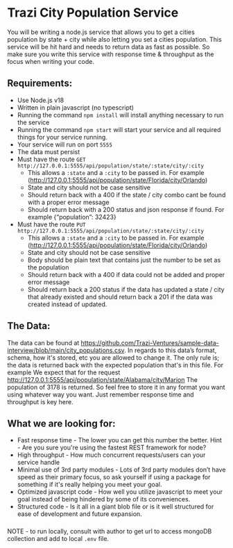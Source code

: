 # Trazi City Population Service

You will be writing a node.js service that allows you to get a cities population by state + city
while also letting you set a cities population. This service will be hit hard and needs to return data as fast as possible. So make sure you write this service with response time & throughput as the focus when writing your code.

## Requirements:

- Use Node.js v18
- Written in plain javascript (no typescript)
- Running the command `npm install` will install anything necessary to run the service
- Running the command `npm start` will start your service and all required things for your
service running.
- Your service will run on port `5555`
- The data must persist
- Must have the route `GET http://127.0.0.1:5555/api/population/state/:state/city/:city`
    - This allows a `:state` and a `:city` to be passed in. For example (http://127.0.0.1:5555/api/population/state/Florida/city/Orlando)
    - State and city should not be case sensitive
    - Should return back with a 400 if the state / city combo cant be found with a proper error message
    - Should return back with a 200 status and json response if found. For example {“population”: 32423}
- Must have the route `PUT http://127.0.0.1:5555/api/population/state/:state/city/:city`
    - This allows a `:state` and a `:city` to be passed in. For example (http://127.0.0.1:5555/api/population/state/Florida/city/Orlando)
    - State and city should not be case sensitive
    - Body should be plain text that contains just the number to be set as the population 
    - Should return back with a 400 if data could not be added and proper error message
    - Should return back a 200 status if the data has updated a state / city that already existed and should return back a 201 if the data was created instead of updated.

## The Data:

The data can be found at
https://github.com/Trazi-Ventures/sample-data-interview/blob/main/city_populations.csv. In
regards to this data’s format, schema, how it's stored, etc you are allowed to change it. The only rule is; the data is returned back with the expected population that's in this file. For example We expect that for the request http://127.0.0.1:5555/api/population/state/Alabama/city/Marion The population of 3178 is returned. So feel free to store it in any format you want using whatever way you want. Just remember response time and throughput is key here.

## What we are looking for:
- Fast response time - The lower you can get this number the better. Hint - Are you sure
you're using the fastest REST framework for node?
- High throughput - How much concurrent requests/users can your service handle
- Minimal use of 3rd party modules - Lots of 3rd party modules don’t have speed as
their primary focus, so ask yourself if using a package for something if it's really helping
you meet your goal.
- Optimized javascript code - How well you utilize javascript to meet your goal instead of
being hindered by some of its conveniences.
- Structured code - Is it all in a giant blob file or is it well structured for ease of
development and future expansion.

###
NOTE - to run locally, consult with author to get url to access mongoDB collection and add to local `.env` file.  